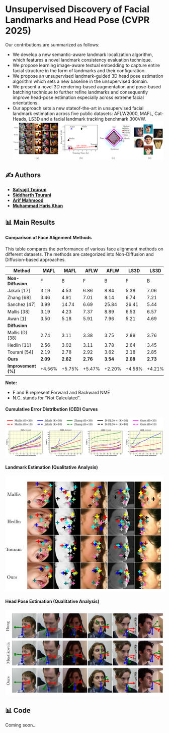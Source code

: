 # Unsupervised Discovery of Facial Landmarks and Head Pose (CVPR 2025) 

Our contributions are summarized as follows:
  - We develop a new semantic-aware landmark localization algorithm, which features a novel landmark consistency evaluation technique.
  - We propose learning image-aware textual embedding to capture entire facial structure in the form of landmarks and their configuration.
  - We propose an unsupervised landmark-guided 3D head pose estimation algorithm which sets a new baseline in the unsupervised domain.
  - We present a novel 3D rendering-based augmentation and pose-based batching technique to further refine landmarks and consequently improve head-pose estimation especially across extreme facial orientations.
  - Our approach sets a new stateof-the-art in unsupervised facial landmark estimation across five public datasets: AFLW2000, MAFL, Cat-Heads, LS3D and a facial landmark tracking benchmark 300VW.
![Qualitative Results](figs/main.png)

## ✍️ Authors  
- **[Satyajit Tourani](https://scholar.google.com/citations?user=943lKscAAAAJ&hl=en)**
- **[Siddharth Tourani](https://scholar.google.com/citations?user=D17zVs8AAAAJ&hl=en)**
- **[Arif Mahmood](https://scholar.google.com.pk/citations?user=_e6yGs4AAAAJ&hl=en)**
- **[Muhammad Haris Khan](https://scholar.google.com/citations?user=ZgERfFwAAAAJ&hl=en)**

## 📊 Main Results
#### Comparison of Face Alignment Methods

This table compares the performance of various face alignment methods on different datasets. The methods are categorized into Non-Diffusion and Diffusion-based approaches.

| Method             | MAFL  | MAFL  | AFLW  | AFLW  | LS3D  | LS3D  | CatHeads | CatHeads | 300VW  | 300VW  |
|---------------------|-------|-------|-------|-------|-------|-------|----------|----------|--------|--------|
| **Non-Diffusion** | F     | B     | F     | B     | F     | B     | F        | B        | F      | B      |
| Jakab [17]          | 3.19  | 4.53  | 6.86  | 8.84  | 5.38  | 7.06  | 4.53     | 4.06     |        |        |
| Zhang [68]          | 3.46  | 4.91  | 7.01  | 8.14  | 6.74  | 7.21  | 4.62     | 4.15     |        |        |
| Sanchez [47]        | 3.99  | 14.74 | 6.69  | 25.84 | 26.41 | 5.44  | 4.42     | 4.17     | N.C.   | N.C.   |
| Mallis [38]         | 3.19  | 4.23  | 7.37  | 8.89  | 6.53  | 6.57  | 9.31     | 10.08    |        |        |
| Awan [1]            | 3.50  | 5.18  | 5.91  | 7.96  | 5.21  | 4.69  | 3.76     | 3.94     |        |        |
| **Diffusion** |       |       |       |       |       |       |          |          |        |        |
| Mallis (D) [38]     | 2.74  | 3.11  | 3.38  | 3.75  | 2.89  | 3.76  | 3.14     | 3.62     | 5.24   | 7.09   |
| Hedlin [11]         | 2.56  | 3.02  | 3.11  | 3.78  | 2.64  | 3.45  | 2.99     | 3.57     | 4.46   | 5.53   |
| Tourani [54]        | 2.19  | 2.78  | 2.92  | 3.62  | 2.18  | 2.85  | 2.89     | 3.12     | 3.69   | 4.12   |
| **Ours** | **2.09**  | **2.62**  | **2.76**  | **3.54**  | **2.08**  | **2.73**  | **2.69**     | **3.01**     | **3.31**   | **3.89**   |
| **Improvement (%)** | +4.56%| +5.75%| +5.47%| +2.20%| +4.58%| +4.21%| +6.92%   | +3.52%   | +10.29%| +5.58% |

**Note:**
- F and B represent Forward and Backward NME
- N.C. stands for "Not Calculated".

#### Cumulative Error Distribution (CED) Curves

![Qualitative Results](figs/graph-comparison.png)


#### Landmark Estimation (Qualitative Analysis)

![Qualitative Results](figs/landmarks.png)


#### Head Pose Estimation (Qualitative Analysis)

![Qualitative Results](figs/pose.png)


## 📊 Code
Coming soon...
